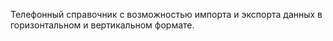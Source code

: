 Телефонный справочник с возможностью импорта и экспорта данных в горизонтальном и вертикальном формате.